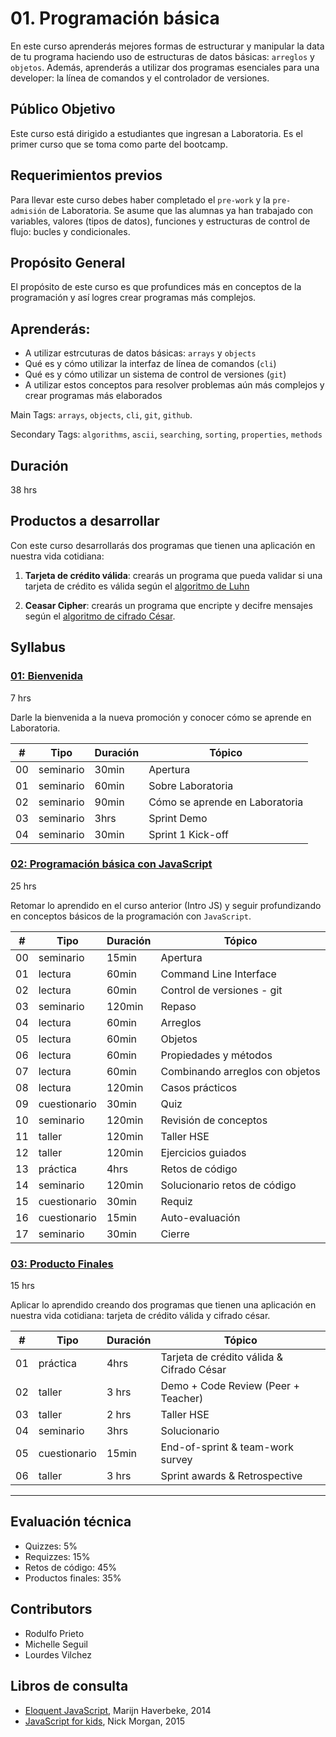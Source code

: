 # 01. Programación básica

En este curso aprenderás mejores formas de estructurar y manipular la data de
tu programa haciendo uso de estructuras de datos básicas: `arreglos` y
`objetos`. Además, aprenderás a utilizar dos programas esenciales para una
developer: la línea de comandos y el controlador de versiones.

## Público Objetivo

Este curso está dirigido a estudiantes que ingresan a Laboratoria. Es el primer
curso que se toma como parte del bootcamp.

## Requerimientos previos

Para llevar este curso debes haber completado el `pre-work` y la `pre-admisión`
de Laboratoria. Se asume que las alumnas ya han trabajado con variables,
valores (tipos de datos), funciones y estructuras de control de flujo: bucles
y condicionales.

## Propósito General

El propósito de este curso es que profundices más en conceptos de la
programación y así logres crear programas más complejos.

## Aprenderás:

* A utilizar estrcuturas de datos básicas: `arrays` y `objects`
* Qué es y cómo utilizar la interfaz de línea de comandos (`cli`)
* Qué es y cómo utilizar un sistema de control de versiones (`git`)
* A utilizar estos conceptos para resolver problemas aún más complejos y crear
programas más elaborados

Main Tags:
 `arrays`, `objects`, `cli`, `git`, `github`.

Secondary Tags:
`algorithms`, `ascii`, `searching`, `sorting`, `properties`, `methods`

## Duración
38 hrs

## Productos a desarrollar

Con este curso desarrollarás dos programas que tienen una aplicación en nuestra
vida cotidiana:

1. **Tarjeta de crédito válida**: crearás un programa que pueda validar si una
tarjeta de crédito es válida según el
[algoritmo de Luhn](https://es.wikipedia.org/wiki/Algoritmo_de_Luhn)

2. **Ceasar Cipher**: crearás un programa que encripte y decifre mensajes según
el [algoritmo de cifrado César](https://es.wikipedia.org/wiki/Cifrado_C%C3%A9sar).

## Syllabus

### [01: Bienvenida](00-welcome)

7 hrs

Darle la bienvenida a la nueva promoción y conocer cómo se aprende en
Laboratoria.

| # | Tipo | Duración | Tópico
| - | ---- | -------- | ------
| 00 | seminario | 30min | Apertura
| 01 | seminario | 60min | Sobre Laboratoria
| 02 | seminario | 90min | Cómo se aprende en Laboratoria
| 03 | seminario | 3hrs | Sprint Demo
| 04 | seminario | 30min | Sprint 1 Kick-off

### [02: Programación básica con JavaScript](01-basic-programming)

25 hrs

Retomar lo aprendido en el curso anterior (Intro JS) y seguir profundizando
en conceptos básicos de la programación con `JavaScript`.

| # | Tipo | Duración | Tópico
| - | ---- | -------- | ------
| 00 | seminario | 15min | Apertura
| 01 | lectura | 60min | Command Line Interface
| 02 | lectura | 60min | Control de versiones - git
| 03 | seminario | 120min | Repaso
| 04 | lectura | 60min | Arreglos
| 05 | lectura | 60min | Objetos
| 06 | lectura | 60min | Propiedades y métodos
| 07 | lectura | 60min | Combinando arreglos con objetos
| 08 | lectura | 120min | Casos prácticos
| 09 | cuestionario | 30min | Quiz
| 10 | seminario | 120min | Revisión de conceptos
| 11 | taller | 120min | Taller HSE
| 12 | taller | 120min |  Ejercicios guiados
| 13 | práctica | 4hrs | Retos de código
| 14 | seminario | 120min | Solucionario retos de código
| 15 | cuestionario | 30min | Requiz
| 16 | cuestionario | 15min | Auto-evaluación
| 17 | seminario | 30min | Cierre

### [03: Producto Finales](02-final-products)

15 hrs

Aplicar lo aprendido creando dos programas que tienen una aplicación en nuestra
vida cotidiana: tarjeta de crédito válida y cifrado césar.

| # | Tipo | Duración | Tópico
| - | ---- | -------- | ------
| 01 | práctica | 4hrs | Tarjeta de crédito válida & Cifrado César
| 02 | taller | 3 hrs | Demo + Code Review (Peer + Teacher)
| 03 | taller | 2 hrs | Taller HSE
| 04 | seminario | 3hrs | Solucionario
| 05 | cuestionario | 15min | End-of-sprint & team-work survey
| 06 | taller | 3 hrs |  Sprint awards & Retrospective
* * *

## Evaluación técnica
* Quizzes: 5%
* Requizzes: 15%
* Retos de código: 45%
* Productos finales: 35%

## Contributors

* Rodulfo Prieto
* Michelle Seguil
* Lourdes Vilchez

## Libros de consulta

* [Eloquent JavaScript](http://eloquentjavascript.net/), Marijn Haverbeke, 2014
* [JavaScript for kids](http://pepa.holla.cz/wp-content/uploads/2015/11/JavaScript-for-Kids.pdf), Nick Morgan, 2015
